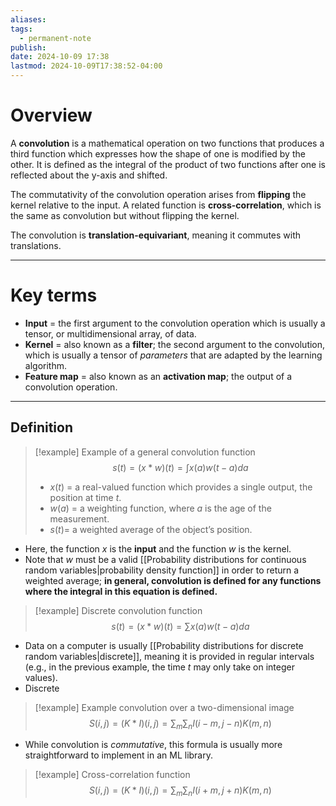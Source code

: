 ```yaml
---
aliases: 
tags:
  - permanent-note
publish: 
date: 2024-10-09 17:38
lastmod: 2024-10-09T17:38:52-04:00
---
```

# Overview

A **convolution** is a mathematical operation on two functions that produces a third function which expresses how the shape of one is modified by the other. It is defined as the integral of the product of two functions after one is reflected about the y-axis and shifted. 

The commutativity of the convolution operation arises from **flipping** the kernel relative to the input. A related function is **cross-correlation**, which is the same as convolution but without flipping the kernel.

The convolution is **translation-equivariant**, meaning it commutes with translations.

---

# Key terms

- **Input** = the first argument to the convolution operation which is usually a tensor, or multidimensional array, of data.
- **Kernel** = also known as a **filter**; the second argument to the convolution, which is usually a tensor of *parameters* that are adapted by the learning algorithm.
- **Feature map** = also known as an **activation map**; the output of a convolution operation.

----
## Definition


> [!example] Example of a general convolution function
> $$ s(t) = (x * w) (t) = \int x(a)w(t-a)da $$
> - $x(t)$ = a real-valued function which provides a single output, the position at time $t$.
> - $w(a)$ = a weighting function, where $a$ is the age of the measurement.
> - $s(t)$= a weighted average of the object’s position.

- Here, the function $x$ is the **input** and the function $w$ is the kernel.
- Note that $w$ must be a valid [[Probability distributions for continuous random variables|probability density function]] in order to return a weighted average; **in general, convolution is defined for any functions where the integral in this equation is defined.**

> [!example] Discrete convolution function
> $$ s(t) = (x * w) (t) = \sum x(a)w(t-a)da $$

- Data on a computer is usually [[Probability distributions for discrete random variables|discrete]], meaning it is provided in regular intervals (e.g., in the previous example, the time $t$ may only take on integer values).
- Discrete

>[!example] Example convolution over a two-dimensional image
>$$ S(i,j) = (K * I)(i,j) = \sum_m \sum_n I(i-m, j-n)K(m,n) $$

- While convolution is *commutative*, this formula is usually more straightforward to implement in an ML library.

> [!example] Cross-correlation function
> $$ S(i,j) = (K * I)(i,j) = \sum_m \sum_n I(i+m, j+n)K(m,n) $$

